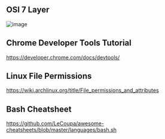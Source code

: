 ## OSI 7 Layer
![image](https://user-images.githubusercontent.com/94558947/157914203-6ae42ac9-c84b-4567-a42a-2901a1b45475.png)

## Chrome Developer Tools Tutorial

https://developer.chrome.com/docs/devtools/

## Linux File Permissions

https://wiki.archlinux.org/title/File_permissions_and_attributes

## Bash Cheatsheet

https://github.com/LeCoupa/awesome-cheatsheets/blob/master/languages/bash.sh
